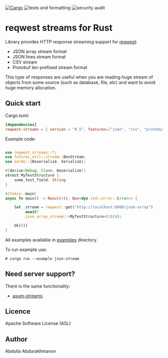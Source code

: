 [![Cargo](https://img.shields.io/crates/v/reqwest-streams.svg)](https://crates.io/crates/reqwest-streams)
![tests and formatting](https://github.com/abdolence/reqwest-streams-rs/workflows/tests%20&amp;%20formatting/badge.svg)
![security audit](https://github.com/abdolence/reqwest-streams-rs/workflows/security%20audit/badge.svg)

# reqwest streams for Rust

Library provides HTTP response streaming support for [reqwest](https://github.com/seanmonstar/reqwest):
- JSON array stream format
- JSON lines stream format
- CSV stream
- Protobuf len-prefixed stream format

This type of responses are useful when you are reading huge stream of objects from some source (such as database, file, etc)
and want to avoid huge memory allocation.

## Quick start

Cargo.toml:
```toml
[dependencies]
reqwest-streams = { version = "0.5", features=["json", "csv", "protobuf"] }
```

Example code:
```rust

use reqwest_streams::*;
use futures_util::stream::BoxStream;
use serde::{Deserialize, Serialize};

#[derive(Debug, Clone, Deserialize)]
struct MyTestStructure {
    some_test_field: String
}

#[tokio::main]
async fn main() -> Result<(), Box<dyn std::error::Error>> {

    let _stream = reqwest::get("http://localhost:8080/json-array")
        .await?
        .json_array_stream::<MyTestStructure>(1024);

    Ok(())
}
```

All examples available in [examples](examples) directory.

To run example use:
```
# cargo run --example json-stream
```

## Need server support?
There is the same functionality:
- [axum-streams](https://github.com/abdolence/axum-streams-rs).

## Licence
Apache Software License (ASL)

## Author
Abdulla Abdurakhmanov
